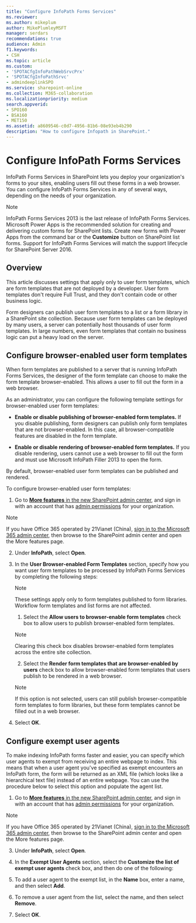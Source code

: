 ```yaml
---
title: "Configure InfoPath Forms Services"
ms.reviewer: 
ms.author: mikeplum
author: MikePlumleyMSFT
manager: serdars
recommendations: true
audience: Admin
f1.keywords:
- CSH
ms.topic: article
ms.custom:
- 'SPOTACfgInfoPathWebSrvcPrx'
- 'SPOTACfgInfoPathSrvc'
- admindeeplinkSPO
ms.service: sharepoint-online
ms.collection: M365-collaboration
ms.localizationpriority: medium
search.appverid:
- SPO160
- BSA160
- MET150
ms.assetid: a8609546-c0d7-4956-81b6-08e93eb4b290
description: "How to configure Infopath in SharePoint."
---
```


# Configure InfoPath Forms Services

InfoPath Forms Services in SharePoint lets you deploy your organization's forms to your sites, enabling users fill out these forms in a web browser. You can configure InfoPath Forms Services in any of several ways, depending on the needs of your organization.
  
> [!NOTE]
> InfoPath Forms Services 2013 is the last release of InfoPath Forms Services. Microsoft Power Apps is the recommended solution for creating and delivering custom forms for SharePoint lists. Create new forms with Power Apps from the command bar or the **Customize** button on SharePoint list forms. Support for InfoPath Forms Services will match the support lifecycle for SharePoint Server 2016.
  
## Overview
<a name="__toc336423362"> </a>

This article discusses settings that apply only to user form templates, which are form templates that are not deployed by a developer. User form templates don't require Full Trust, and they don't contain code or other business logic.
  
Form designers can publish user form templates to a list or a form library in a SharePoint site collection. Because user form templates can be deployed by many users, a server can potentially host thousands of user form templates. In large numbers, even form templates that contain no business logic can put a heavy load on the server.
  
## Configure browser-enabled user form templates
<a name="__toc336423363"> </a>

When form templates are published to a server that is running InfoPath Forms Services, the designer of the form template can choose to make the form template browser-enabled. This allows a user to fill out the form in a web browser.
  
As an administrator, you can configure the following template settings for browser-enabled user form templates:
  
- **Enable or disable publishing of browser-enabled form templates.** If you disable publishing, form designers can publish only form templates that are not browser-enabled. In this case, all browser-compatible features are disabled in the form template. 
    
- **Enable or disable rendering of browser-enabled form templates.** If you disable rendering, users cannot use a web browser to fill out the form and must use Microsoft InfoPath Filler 2013 to open the form. 
    
By default, browser-enabled user form templates can be published and rendered.
  
To configure browser-enabled user form templates:
  
1. Go to <a href="https://go.microsoft.com/fwlink/?linkid=2185077" target="_blank">**More features** in the new SharePoint admin center</a>, and sign in with an account that has [admin permissions](./sharepoint-admin-role.md) for your organization.

>[!NOTE]
>If you have Office 365 operated by 21Vianet (China), [sign in to the Microsoft 365 admin center](https://go.microsoft.com/fwlink/p/?linkid=850627), then browse to the SharePoint admin center and open the More features page.

2. Under **InfoPath**, select **Open**.
 
3. In the **User Browser-enabled Form Templates** section, specify how you want user form templates to be processed by InfoPath Forms Services by completing the following steps: 
    
    > [!NOTE]
    > These settings apply only to form templates published to form libraries. Workflow form templates and list forms are not affected. 
  
    1. Select the **Allow users to browser-enable form templates** check box to allow users to publish browser-enabled form templates. 
    
    > [!NOTE]
    > Clearing this check box disables browser-enabled form templates across the entire site collection. 
  
    2. Select the **Render form templates that are browser-enabled by users** check box to allow browser-enabled form templates that users publish to be rendered in a web browser. 
    
    > [!NOTE]
    > If this option is not selected, users can still publish browser-compatible form templates to form libraries, but these form templates cannot be filled out in a web browser. 
  
4. Select **OK**.
    
## Configure exempt user agents
<a name="__toc336423364"> </a>

To make indexing InfoPath forms faster and easier, you can specify which user agents to exempt from receiving an entire webpage to index. This means that when a user agent you've specified as exempt encounters an InfoPath form, the form will be returned as an XML file (which looks like a hierarchical text file) instead of an entire webpage. You can use the procedure below to select this option and populate the agent list.
  
1. Go to <a href="https://go.microsoft.com/fwlink/?linkid=2185077" target="_blank">**More features** in the new SharePoint admin center</a>, and sign in with an account that has [admin permissions](./sharepoint-admin-role.md) for your organization.

>[!NOTE]
>If you have Office 365 operated by 21Vianet (China), [sign in to the Microsoft 365 admin center](https://go.microsoft.com/fwlink/p/?linkid=850627), then browse to the SharePoint admin center and open the More features page.

3. Under **InfoPath**, select **Open**.
    
4. In the **Exempt User Agents** section, select the **Customize the list of exempt user agents** check box, and then do one of the following: 
    
5. To add a user agent to the exempt list, in the **Name** box, enter a name, and then select **Add**.
    
6. To remove a user agent from the list, select the name, and then select **Remove**.
    
7. Select **OK**.
